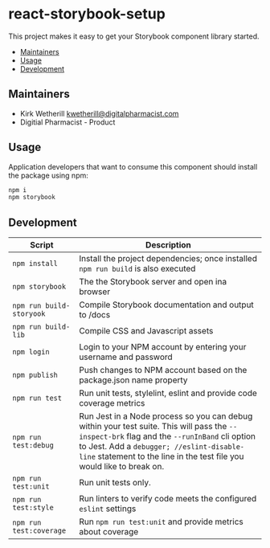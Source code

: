 # react-storybook-setup
This project makes it easy to get your Storybook component library started.

* [Maintainers](#maintainers)
* [Usage](#usage)
* [Development](#development)


## <a name="maintainers"></a>Maintainers
* Kirk Wetherill <kwetherill@digitalpharmacist.com>
* Digitial Pharmacist - Product

## <a name="usage"></a>Usage
Application developers that want to consume this component should install the package using npm:

```bash
npm i
npm storybook
```

## <a name="development"></a>Development

| Script | Description |
|---|---|
| `npm install` | Install the project dependencies; once installed `npm run build` is also executed |
| `npm storybook` | The the Storybook server and open ina browser |
| `npm run build-storyook` | Compile Storybook documentation and output to /docs |
| `npm run build-lib` | Compile CSS and Javascript assets |
| `npm login` | Login to your NPM account by entering your username and password |
| `npm publish` | Push changes to NPM account based on the package.json name property |
| `npm run test` | Run unit tests, stylelint, eslint and provide code coverage metrics |
| `npm run test:debug` | Run Jest in a Node process so you can debug within your test suite. This will pass the `--inspect-brk` flag and the `--runInBand` cli option to Jest. Add a `debugger; //eslint-disable-line` statement to the line in the test file you would like to break on. |
| `npm run test:unit` | Run unit tests only. |
| `npm run test:style` | Run linters to verify code meets the configured `eslint` settings |
| `npm run test:coverage` | Run `npm run test:unit` and provide metrics about coverage || `npm run upgrade-interactive` | Run `npm-check` to identify available dependency updates |
